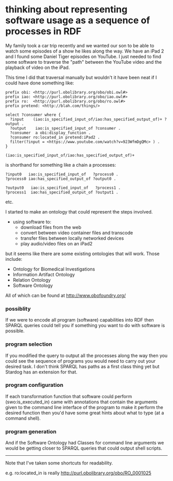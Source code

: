 # thinking about representing software usage as a sequence of processes in RDF


My family took a car trip recently and we wanted our son to be able to watch some episodes of a show he likes along the way.
We have an iPad 2 and I found some Daniel Tiger episodes on YouTube. 
I just needed to find some software to traverse the "path" between the YouTube video and the playback of video on the iPad.

This time I did that traversal manually but wouldn't it have been neat if I could have done something like:

```
prefix obi: <http://purl.obolibrary.org/obo/obi.owl#>
prefix iao: <http://purl.obolibrary.org/obo/iao.owl#>
prefix ro:  <http://purl.obolibrary.org/obo/ro.owl#>
prefix pretend: <http://blah.com/things/>

select ?consumer where {
  ?input    (iao:is_specified_input_of/iao:has_specified_output_of)+ ?output .
  ?output    iao:is_specified_input_of ?consumer .
  ?consumer  a obi:display_function .
  ?consumer ro:located_in pretend:iPad2 .
  filter(?input = <https://www.youtube.com/watch?v=923WfmDgQMc> ) .
}
```


`(iao:is_specified_input_of/iao:has_specified_output_of)+`

is shorthand for something like a chain a processes:

```
?input0   iao:is_specified_input_of   ?process0 .
?process0 iao:has_specified_output_of ?output0 .

?output0   iao:is_specified_input_of   ?process1 .
?process1  iao:has_specified_output_of ?output1 .
```

etc.



I started to make an ontology that could represent the steps involved.
- using software to:
    - download files from the web
    - convert between video container files and transcode
    - transfer files between locally networked devices
    - play audio/video files on an iPad2

but it seems like there are some existing ontologies that will work.
Those include:

- Ontology for Biomedical Investigations 
- Information Artifact Ontology 
- Relation Ontology 
- Software Ontology 

All of which can be found at http://www.obofoundry.org/




### possiblity
If we were to encode all program (software) capabilities into RDF then SPARQL queries could tell you if something you want to do with software is possible.


### program selection
If you modified the query to output all the processes along the way then you could see the sequence of programs you would need to carry out your desired task. I don't think SPARQL has paths as a first class thing yet but Stardog has an extension for that.


### program configuration
If each transformation function that software could perform (swo:is_executed_in) came with annotations that contain the arguments given to the command line interface of the program to make it perform the desired function then you'd have some great hints about what to type (at a command shell).


### program generation
And if the Software Ontology had Classes for command line arguments we would be getting closer to SPARQL queries that could output shell scripts.

---


Note that I've taken some shortcuts for readability.

e.g.  ro:located_in is really <http://purl.obolibrary.org/obo/RO_0001025>





